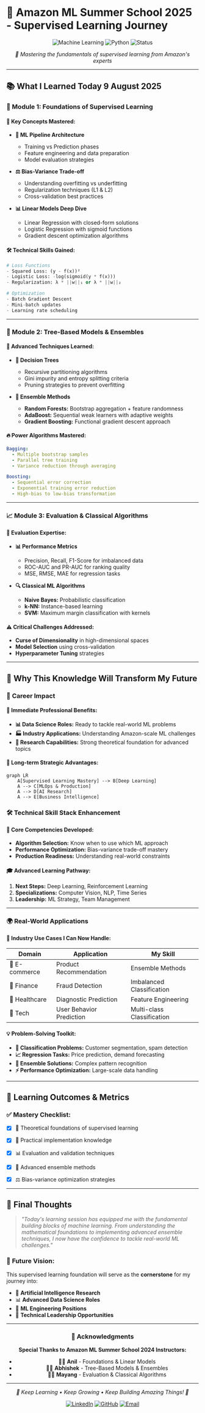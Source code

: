 # 🚀 Amazon ML Summer School 2025 - Supervised Learning Journey

<div align="center">

![Machine Learning](https://img.shields.io/badge/Machine%20Learning-Supervised-blue?style=for-the-badge&logo=tensorflow)
![Python](https://img.shields.io/badge/Python-Advanced-yellow?style=for-the-badge&logo=python)
![Status](https://img.shields.io/badge/Learning-In%20Progress-green?style=for-the-badge)

*🎯 Mastering the fundamentals of supervised learning from Amazon's experts*

</div>

---

## 📚 What I Learned Today 9 August 2025

### 🧠 Module 1: Foundations of Supervised Learning

#### 🎯 **Key Concepts Mastered:**
- **🔄 ML Pipeline Architecture**
  - Training vs Prediction phases
  - Feature engineering and data preparation
  - Model evaluation strategies

- **⚖️ Bias-Variance Trade-off**
  - Understanding overfitting vs underfitting
  - Regularization techniques (L1 & L2)
  - Cross-validation best practices

- **📊 Linear Models Deep Dive**
  - Linear Regression with closed-form solutions
  - Logistic Regression with sigmoid functions
  - Gradient descent optimization algorithms

#### 🛠️ **Technical Skills Gained:**
```python
# Loss Functions
- Squared Loss: (y - f(x))²
- Logistic Loss: -log(sigmoid(y * f(x)))
- Regularization: λ * ||w||₁ or λ * ||w||₂

# Optimization
- Batch Gradient Descent
- Mini-batch updates
- Learning rate scheduling
```

---

### 🌳 Module 2: Tree-Based Models & Ensembles

#### 🎯 **Advanced Techniques Learned:**

- **🌲 Decision Trees**
  - Recursive partitioning algorithms
  - Gini impurity and entropy splitting criteria
  - Pruning strategies to prevent overfitting

- **🎪 Ensemble Methods**
  - **Random Forests:** Bootstrap aggregation + feature randomness
  - **AdaBoost:** Sequential weak learners with adaptive weights
  - **Gradient Boosting:** Functional gradient descent approach

#### 🔥 **Power Algorithms Mastered:**
```yaml
Bagging:
  - Multiple bootstrap samples
  - Parallel tree training
  - Variance reduction through averaging

Boosting:
  - Sequential error correction
  - Exponential training error reduction
  - High-bias to low-bias transformation
```

---

### 📈 Module 3: Evaluation & Classical Algorithms

#### 🎯 **Evaluation Expertise:**

- **📊 Performance Metrics**
  - Precision, Recall, F1-Score for imbalanced data
  - ROC-AUC and PR-AUC for ranking quality
  - MSE, RMSE, MAE for regression tasks

- **🔍 Classical ML Algorithms**
  - **Naive Bayes:** Probabilistic classification
  - **k-NN:** Instance-based learning
  - **SVM:** Maximum margin classification with kernels

#### ⚠️ **Critical Challenges Addressed:**
- **Curse of Dimensionality** in high-dimensional spaces
- **Model Selection** using cross-validation
- **Hyperparameter Tuning** strategies

---

## 🚀 Why This Knowledge Will Transform My Future

### 💼 **Career Impact**

#### 🎯 **Immediate Professional Benefits:**
- **📊 Data Science Roles:** Ready to tackle real-world ML problems
- **🏭 Industry Applications:** Understanding Amazon-scale ML challenges
- **🔬 Research Capabilities:** Strong theoretical foundation for advanced topics

#### 🌟 **Long-term Strategic Advantages:**
```mermaid
graph LR
    A[Supervised Learning Mastery] --> B[Deep Learning]
    A --> C[MLOps & Production]
    A --> D[AI Research]
    A --> E[Business Intelligence]
```

### 🛠️ **Technical Skill Stack Enhancement**

#### 🔧 **Core Competencies Developed:**
- **Algorithm Selection:** Know when to use which ML approach
- **Performance Optimization:** Bias-variance trade-off mastery
- **Production Readiness:** Understanding real-world constraints

#### 🎓 **Advanced Learning Pathway:**
1. **Next Steps:** Deep Learning, Reinforcement Learning
2. **Specializations:** Computer Vision, NLP, Time Series
3. **Leadership:** ML Strategy, Team Management

---

### 🌍 **Real-World Applications**

#### 🏢 **Industry Use Cases I Can Now Handle:**
| Domain | Application | My Skill |
|--------|------------|----------|
| 🛒 E-commerce | Product Recommendation | Ensemble Methods |
| 🏦 Finance | Fraud Detection | Imbalanced Classification |
| 🏥 Healthcare | Diagnostic Prediction | Feature Engineering |
| 📱 Tech | User Behavior Prediction | Multi-class Classification |

#### 💡 **Problem-Solving Toolkit:**
- **🎯 Classification Problems:** Customer segmentation, spam detection
- **📈 Regression Tasks:** Price prediction, demand forecasting
- **🔄 Ensemble Solutions:** Complex pattern recognition
- **⚡ Performance Optimization:** Large-scale data handling

---

## 🎯 **Learning Outcomes & Metrics**

### ✅ **Mastery Checklist:**
- [x] 🧠 Theoretical foundations of supervised learning
- [x] 🔧 Practical implementation knowledge
- [x] 📊 Evaluation and validation techniques
- [x] 🌳 Advanced ensemble methods
- [x] ⚖️ Bias-variance optimization strategies

 

---

## 🎉 **Final Thoughts**

> *"Today's learning session has equipped me with the fundamental building blocks of machine learning. From understanding the mathematical foundations to implementing advanced ensemble techniques, I now have the confidence to tackle real-world ML challenges."*

### 🔮 **Future Vision:**
This supervised learning foundation will serve as the **cornerstone** for my journey into:
- 🤖 **Artificial Intelligence Research**
- 📊 **Advanced Data Science Roles** 
- 🚀 **ML Engineering Positions**
- 💼 **Technical Leadership Opportunities**

---

<div align="center">

### 🙏 **Acknowledgments**

**Special Thanks to Amazon ML Summer School 2024 Instructors:**
- 👨‍🏫 **Anil** - Foundations & Linear Models
- 👨‍🏫 **Abhishek** - Tree-Based Models & Ensembles  
- 👩‍🏫 **Mayang** - Evaluation & Classical Algorithms

---

*🌟 Keep Learning • Keep Growing • Keep Building Amazing Things! 🌟*

[![LinkedIn](https://img.shields.io/badge/Connect-LinkedIn-blue?style=flat-square&logo=linkedin)](https://www.linkedin.com/in/nikhilkr16/)
[![GitHub](https://img.shields.io/badge/Follow-GitHub-black?style=flat-square&logo=github)]([your-github](https://github.com/nikhilkr16/))
[![Email](https://img.shields.io/badge/Contact-Email-red?style=flat-square&logo=gmail)](mailto:nikhilkr3000@gmail.com)

</div>
